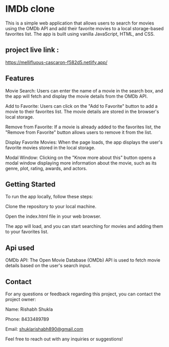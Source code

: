 # IMDb clone

This is a simple web application that allows users to search for movies using the OMDb API and add their favorite movies to a local storage-based favorites list. The app is built using vanilla JavaScript, HTML, and CSS.

## project live link :
 https://mellifluous-cascaron-f582d5.netlify.app/
## Features

Movie Search: Users can enter the name of a movie in the search box, and the app will fetch and display the movie details from the OMDb API.

Add to Favorite: Users can click on the "Add to Favorite" button to add a movie to their favorites list. The movie details are stored in the browser's local storage.

Remove from Favorite: If a movie is already added to the favorites list, the "Remove from Favorite" button allows users to remove it from the list.

Display Favorite Movies: When the page loads, the app displays the user's favorite movies stored in the local storage.

Modal Window: Clicking on the "Know more about this" button opens a modal window displaying more information about the movie, such as its genre, plot, rating, awards, and actors.


## Getting Started

To run the app locally, follow these steps:

Clone the repository to your local machine.

Open the index.html file in your web browser.

The app will load, and you can start searching for movies and adding them to your favorites list.


## Api used

OMDb API: The Open Movie Database (OMDb) API is used to fetch movie details based on the user's search input.

## Contact

For any questions or feedback regarding this project, you can contact the project owner:

Name: Rishabh Shukla

Phone: 8433489789

Email: shuklarishabh890@gmail.com

Feel free to reach out with any inquiries or suggestions!
